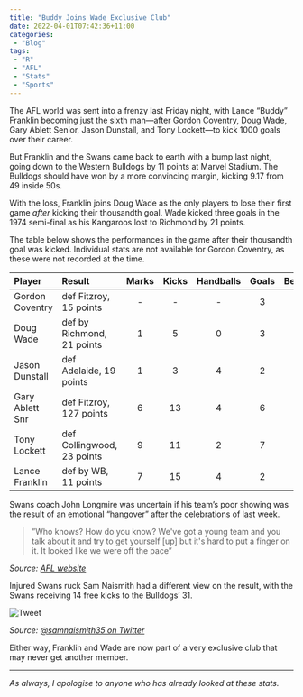 ```yaml
---
title: "Buddy Joins Wade Exclusive Club"
date: 2022-04-01T07:42:36+11:00
categories:
 - "Blog"
tags:
 - "R"
 - "AFL" 
 - "Stats"
 - "Sports"
---
```


<!--more-->

The AFL world was sent into a frenzy last Friday night, with Lance “Buddy” Franklin becoming just the sixth man—after Gordon Coventry, Doug Wade, Gary Ablett Senior, Jason Dunstall, and Tony Lockett—to kick 1000 goals over their career. 

But Franklin and the Swans came back to earth with a bump last night, going down to the Western Bulldogs by 11 points at Marvel Stadium. The Bulldogs should have won by a more convincing margin, kicking 9.17 from 49 inside 50s.

With the loss, Franklin joins Doug Wade as the only players to lose their first game *after* kicking their thousandth goal. Wade kicked three goals in the 1974 semi-final as his Kangaroos lost to Richmond by 21 points.

The table below shows the performances in the game after their thousandth goal was kicked. Individual stats are not available for Gordon Coventry, as these were not recorded at the time.

| Player          | Result                     | Marks | Kicks | Handballs | Goals | Behinds |
| :-------------- | :------------------------- | :---: | :---: | :-------: | :---: | :-----: |
| Gordon Coventry | def Fitzroy, 15 points     | -     | -     | -         | 3     | -       |
| Doug Wade       | def by Richmond, 21 points | 1     | 5     | 0         | 3     | 1       | 
| Jason Dunstall  | def Adelaide, 19 points    | 1     | 3     | 4         | 2     | 0       |
| Gary Ablett Snr | def Fitzroy, 127 points    | 6     | 13    | 4         | 6     | 3       | 
| Tony Lockett    | def Collingwood, 23 points | 9     | 11    | 2         | 7     | 4       |
| Lance Franklin  | def by WB, 11 points       | 7     | 15    | 4         | 2     | 1       |

Swans coach John Longmire was uncertain if his team’s poor showing was the result of an emotional “hangover” after the celebrations of last week.

> ”Who knows? How do you know? We've got a young team and you talk about it and try to get yourself [up] but it's hard to put a finger on it. It looked like we were off the pace”

*Source: [AFL website](https://www.afl.com.au/news/731006/it-s-timmy-time-dominant-dog-ready-to-step-up-swans-rue-slow-start)*

Injured Swans ruck Sam Naismith had a different view on the result, with the Swans receiving 14 free kicks to the Bulldogs’ 31.

![Tweet](/img/content/posts/buddy-joins-wade-exclusive-club/naismith_tweet.png)

*Source: [@samnaismith35 on Twitter](https://twitter.com/samnaismith35/status/1509473144977129479)*

Either way, Franklin and Wade are now part of a very exclusive club that may never get another member.

--- 

*As always, I apologise to anyone who has already looked at these stats.*